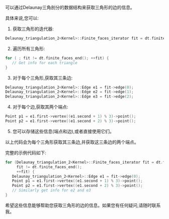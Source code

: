 可以通过Delaunay三角剖分的数据结构来获取三角形的边的信息。

具体来说,您可以:

1. 获取三角形的迭代器:

```cpp
Delaunay_triangulation_2<Kernel>::Finite_faces_iterator fit = dt.finite_faces_begin();
```

2. 遍历所有三角形:

```cpp
for ( ; fit != dt.finite_faces_end(); ++fit) {
   // Get info for each triangle 
}
```

3. 对于每个三角形,获取其三条边:

```cpp 
Delaunay_triangulation_2<Kernel>::Edge e1 = fit->edge(0);
Delaunay_triangulation_2<Kernel>::Edge e2 = fit->edge(1); 
Delaunay_triangulation_2<Kernel>::Edge e3 = fit->edge(2);
```

4. 对于每个边,获取其两个端点:

```cpp
Point p1 = e1.first->vertex((e1.second + 1) % 3)->point(); 
Point p2 = e1.first->vertex((e1.second + 2) % 3)->point();
```

5. 您可以存储这些信息(端点和边),或者直接使用它们。

以上代码会为每个三角形获取其三条边,并获取这三条边的两个端点。

完整的示例代码如下:

```cpp
for (Delaunay_triangulation_2<Kernel>::Finite_faces_iterator fit = dt.finite_faces_begin(); 
     fit != dt.finite_faces_end(); 
     ++fit) {
   Delaunay_triangulation_2<Kernel>::Edge e1 = fit->edge(0);
   Point p1 = e1.first->vertex((e1.second + 1) % 3)->point(); 
   Point p2 = e1.first->vertex((e1.second + 2) % 3)->point();
   // Similarly get info for e2 and e3
}
```

希望这些信息能够帮助您获取三角形的边的信息。如果您有任何疑问,请随时联系我。